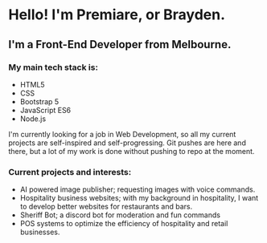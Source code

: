 # Hello! I'm Premiare, or Brayden.

## I'm a Front-End Developer from Melbourne.

### My main tech stack is:
- HTML5
- CSS
- Bootstrap 5
- JavaScript ES6
- Node.js

I'm currently looking for a job in Web Development, so all my current projects are self-inspired and self-progressing. Git pushes are here and there, but a lot of my work is done without pushing to repo at the moment.

### Current projects and interests:
- AI powered image publisher; requesting images with voice commands.
- Hospitality business websites; with my background in hospitality, I want to develop better websites for restaurants and bars.
- Sheriff Bot; a discord bot for moderation and fun commands
- POS systems to optimize the efficiency of hospitality and retail businesses.

